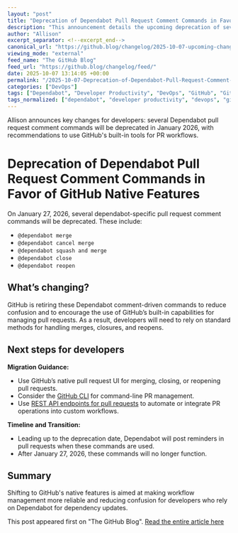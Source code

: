 ```yaml
---
layout: "post"
title: "Deprecation of Dependabot Pull Request Comment Commands in Favor of GitHub Native Features"
description: "This announcement details the upcoming deprecation of several Dependabot-specific pull request comment commands, effective January 27, 2026. It provides guidance on switching to GitHub's native features like the UI, CLI, and REST API for PR management, aiming to streamline workflows and improve platform reliability for developers managing dependencies."
author: "Allison"
excerpt_separator: <!--excerpt_end-->
canonical_url: "https://github.blog/changelog/2025-10-07-upcoming-changes-to-github-dependabot-pull-request-comment-commands"
viewing_mode: "external"
feed_name: "The GitHub Blog"
feed_url: "https://github.blog/changelog/feed/"
date: 2025-10-07 13:14:05 +00:00
permalink: "/2025-10-07-Deprecation-of-Dependabot-Pull-Request-Comment-Commands-in-Favor-of-GitHub-Native-Features.html"
categories: ["DevOps"]
tags: ["Dependabot", "Developer Productivity", "DevOps", "GitHub", "GitHub CLI", "GitHub Platform", "Merge Operations", "News", "Open Source Security", "Pull Requests", "REST API", "Retired", "Supply Chain Security", "Workflow Automation"]
tags_normalized: ["dependabot", "developer productivity", "devops", "github", "github cli", "github platform", "merge operations", "news", "open source security", "pull requests", "rest api", "retired", "supply chain security", "workflow automation"]
---
```


Allison announces key changes for developers: several Dependabot pull request comment commands will be deprecated in January 2026, with recommendations to use GitHub's built-in tools for PR workflows.<!--excerpt_end-->

# Deprecation of Dependabot Pull Request Comment Commands in Favor of GitHub Native Features

On January 27, 2026, several dependabot-specific pull request comment commands will be deprecated. These include:

- `@dependabot merge`
- `@dependabot cancel merge`
- `@dependabot squash and merge`
- `@dependabot close`
- `@dependabot reopen`

## What’s changing?

GitHub is retiring these Dependabot comment-driven commands to reduce confusion and to encourage the use of GitHub’s built-in capabilities for managing pull requests. As a result, developers will need to rely on standard methods for handling merges, closures, and reopens.

## Next steps for developers

**Migration Guidance:**

- Use GitHub’s native pull request UI for merging, closing, or reopening pull requests.
- Consider the [GitHub CLI](https://cli.github.com/manual/gh_pr) for command-line PR management.
- Use [REST API endpoints for pull requests](https://docs.github.com/rest/pulls?apiVersion=2022-11-28) to automate or integrate PR operations into custom workflows.

**Timeline and Transition:**

- Leading up to the deprecation date, Dependabot will post reminders in pull requests when these commands are used.
- After January 27, 2026, these commands will no longer function.

## Summary

Shifting to GitHub's native features is aimed at making workflow management more reliable and reducing confusion for developers who rely on Dependabot for dependency updates.

This post appeared first on "The GitHub Blog". [Read the entire article here](https://github.blog/changelog/2025-10-07-upcoming-changes-to-github-dependabot-pull-request-comment-commands)

